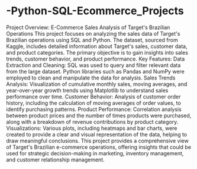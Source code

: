 # -Python-SQL-Ecommerce_Projects
Project Overview: E-Commerce Sales Analysis of Target's Brazilian Operations
This project focuses on analyzing the sales data of Target's Brazilian operations using SQL and Python. The dataset, sourced from Kaggle, includes detailed information about Target's sales, customer data, and product categories. The primary objective is to gain insights into sales trends, customer behavior, and product performance.
Key Features:
Data Extraction and Cleaning: SQL was used to query and filter relevant data from the large dataset. Python libraries such as Pandas and NumPy were employed to clean and manipulate the data for analysis.
Sales Trends Analysis: Visualization of cumulative monthly sales, moving averages, and year-over-year growth trends using Matplotlib to understand sales performance over time.
Customer Behavior: Analysis of customer order history, including the calculation of moving averages of order values, to identify purchasing patterns.
Product Performance: Correlation analysis between product prices and the number of times products were purchased, along with a breakdown of revenue contributions by product category.
Visualizations: Various plots, including heatmaps and bar charts, were created to provide a clear and visual representation of the data, helping to draw meaningful conclusions.
This project provides a comprehensive view of Target's Brazilian e-commerce operations, offering insights that could be used for strategic decision-making in marketing, inventory management, and customer relationship management.
